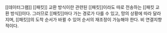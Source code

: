 [[데이터그램]] [[패킷]] 교환 방식이란 관련된 [[패킷]]이라도 따로 전송하는 [[패킷 교환 방식]]이다. 그러므로 [[패킷]]마다 가는 경로가 다를 수 있고, 망의 상황에 따라 달라지며, [[패킷]]의 도착 순서가 바뀔 수 있어 순서의 재조정이 가능해야 한다. 비 연결지향적이다.